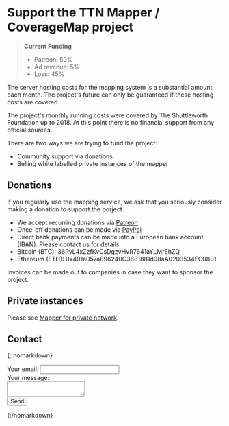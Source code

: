 # Support the TTN Mapper / CoverageMap project

> **Current Funding**
> * Patreon: 50%
> * Ad revenue: 5%
> * Loss: 45%

The server hosting costs for the mapping system is a substantial amount each month. 
The project's future can only be guaranteed if these hosting costs are covered.

The project's monthly running costs were covered by The Shuttleworth Foundation up to 2018. 
At this point there is no financial support from any official sources. 

There are two ways we are trying to fund the project:
* Community support via donations
* Selling white labelled private instances of the mapper


## Donations

If you regularly use the mapping service, we ask that you seriously consider making a donation to support the porject.

* We accept recurring donations via <a href="https://www.patreon.com/ttnmapper">Patreon</a>
* Once-off donations can be made via <a href="https://paypal.me/ttnmapper">PayPal</a>
* Direct bank payments can be made into a European bank account (IBAN). Please contact us for details.
* Bitcoin (BTC): 36RvL4xZzfKvCsDgzvHvR7641aYLMrEhZQ
* Ethereum (ETH): 0x401a057a896240C3881881d08aA0203534FC0801
<!--* Helium (HNT): 14UFK61863zFfPg6vwtJv1oGyvKCr7SGmsRFiZSFKdGmqdYaA6F-->

Invoices can be made out to companies in case they want to sponsor the project.


## Private instances

Please see [Mapper for private network](private-network.md).


## Contact

{::nomarkdown}
<!-- modify this form HTML and place wherever you want your form -->
<form
  action="https://formspree.io/f/xyyoqzwl"
  method="POST"
>
  <div>
    <label>
      Your email:
      <input type="email" name="email">
    </label>
  </div>
  <div>
    <label>
      Your message: <br />
      <textarea name="message"></textarea>
    </label>
  </div>
  <div>
    <button type="submit">Send</button>
  </div>
</form>
{:/nomarkdown}
